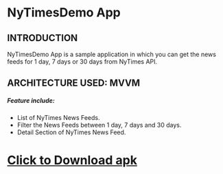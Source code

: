 # NyTimesDemo App

## INTRODUCTION

NyTimesDemo App is a sample application in which you can get the news feeds for 1 day, 7 days or 30 days from NyTimes API.

## ARCHITECTURE USED: MVVM

##### Feature include:

- List of NyTimes News Feeds.
- Filter the News Feeds between 1 day, 7 days and 30 days.
- Detail Section of NyTimes News Feed.

# <a href="https://github.com/008AjayRawat/NyTimeDemo/blob/master/apk/app-debug.apk" download>Click to Download apk</a>

